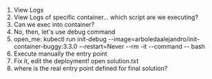 1. View Logs
2. View Logs of specific container... which script are we executing?
3. Can we exec into container?
4. No, then, let's use debug command
5. open_me: kubectl run init-debug --image=arboledaalejandro/init-container-buggy:3.3.0 --restart=Never --rm -it --command -- bash
6. Execute manually the entry point
7. Fix it, edit the deployment! open solution.txt
8. where is the real entry point defined for final solution?
